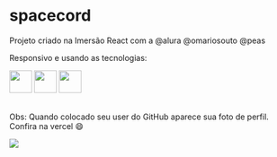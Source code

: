 # spacecord
Projeto criado na Imersão React com a @alura @omariosouto @peas

Responsivo e usando as tecnologias:


 <img src="https://cdn.jsdelivr.net/gh/devicons/devicon/icons/html5/html5-original.svg" width="40" height="40" /> <img src="https://cdn.jsdelivr.net/gh/devicons/devicon/icons/javascript/javascript-original.svg" width="40" height="40"/> <img src="https://cdn.jsdelivr.net/gh/devicons/devicon/icons/react/react-original.svg" width="40" height="40" />
          
          
<br>
Obs: Quando colocado seu user do GitHub aparece sua foto de perfil. Confira na vercel 😄<br>

![](https://user-images.githubusercontent.com/61753234/161136678-b5de156d-9c5c-4ecf-a161-7a927c3610b5.png)
